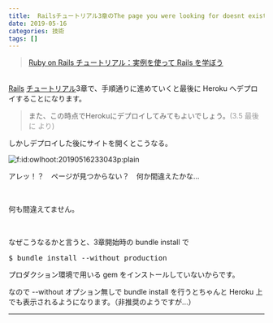 ```yaml
---
title:  Railsチュートリアル3章のThe page you were looking for doesnt exist について
date: 2019-05-16
categories: 技術
tags: []
---
```

<blockquote>
        <p><a href="https://railstutorial.jp/chapters/static_pages?version=5.1#cha-static_pages">Ruby on Rails &#x30C1;&#x30E5;&#x30FC;&#x30C8;&#x30EA;&#x30A2;&#x30EB;&#xFF1A;&#x5B9F;&#x4F8B;&#x3092;&#x4F7F;&#x3063;&#x3066; Rails &#x3092;&#x5B66;&#x307C;&#x3046;</a></p>

</blockquote>
<p><br />
<a class="keyword" href="http://d.hatena.ne.jp/keyword/Rails">Rails</a> <a class="keyword" href="http://d.hatena.ne.jp/keyword/%A5%C1%A5%E5%A1%BC%A5%C8%A5%EA%A5%A2%A5%EB">チュートリアル</a>3章で、手順通りに進めていくと最後に Heroku へデプロイすることになります。</p>

<blockquote>
        <p>また、この時点でHerokuにデプロイしてみてもよいでしょう。<span style="color: #999999">(3.5 最後に より)</span></p>

</blockquote>
<p>しかしデプロイした後にサイトを開くとこうなる。</p><p><span itemscope itemtype="http://schema.org/Photograph"><img src="https://cdn-ak.f.st-hatena.com/images/fotolife/o/owlhoot/20190516/20190516233043.png" alt="f:id:owlhoot:20190516233043p:plain" title="f:id:owlhoot:20190516233043p:plain" class="hatena-fotolife" itemprop="image"></span></p><p>アレッ！？　ページが見つからない？　何か間違えたかな...</p><br />
<p>何も間違えてません。</p><br />
<p>なぜこうなるかと言うと、3章開始時の bundle install で</p>
<pre class="code" data-lang="" data-unlink>$ bundle install --without production</pre><p>プロダクション環境で用いる gem をインストールしていないからです。</p><p>なので --without オプション無しで bundle install を行うとちゃんと Heroku 上でも表示されるようになります。（非推奨のようですが...）</p>

-----
